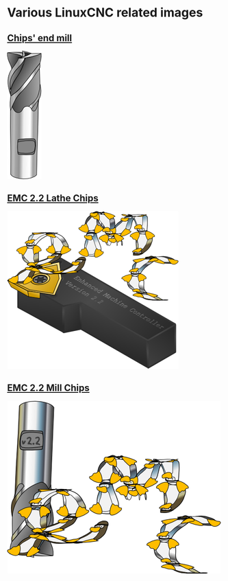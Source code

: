 # Various LinuxCNC related images

## [Chips' end mill](ChipsEndmill)

![Chips' end mill](ChipsEndmill/ChipsEndmill.png)

## [EMC 2.2 Lathe Chips](EMCLatheChips)

![EMC 2.2 Lathe Chips](EMCLatheChips/emc-lathe-chips.png)

## [EMC 2.2 Mill Chips](EMCMillChips)

![EMC 2.2 Mill Chips](EMCMillChips/emc-mill-chips.png)


